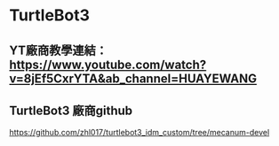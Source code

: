 # TurtleBot3
YT廠商教學連結：https://www.youtube.com/watch?v=8jEf5CxrYTA&ab_channel=HUAYEWANG
---
## TurtleBot3 廠商github
https://github.com/zhl017/turtlebot3_idm_custom/tree/mecanum-devel
